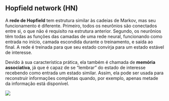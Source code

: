 ## Hopfield network (HN)

A **rede de Hopfield** tem estrutura similar às cadeias de Markov, mas seu funcionamento é diferente. Primeiro, todos os neurônios são conectados entre si, o que não é requisito na estrutura anterior. Segundo, os neurônios têm todas as funções das camadas de uma rede neural, funcionando como entrada no início, camada escondida durante o treinamento, e saída ao final. A rede é treinada para que seu estado convirja para um estado estável de interesse.

Devido à sua característica prática, ela também é chamada de **memória associativa**, já que é capaz de se “lembrar” do estado de interesse recebendo como entrada um estado similar. Assim, ela pode ser usada para reconstruir informações completas quando, por exemplo, apenas metade da informação está disponível.

![](https://cdn.shortpixel.ai/spai/w_130+q_+ret_img+to_webp/https://www.asimovinstitute.org/wp-content/uploads/2016/09/hn.png)

